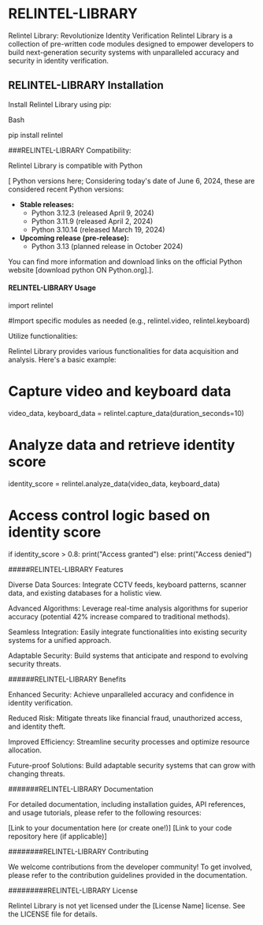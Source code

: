 # RELINTEL-LIBRARY

Relintel Library: 
Revolutionize Identity Verification
Relintel Library is a collection of pre-written code modules designed to empower developers to build next-generation security systems with unparalleled accuracy and security in identity verification.

## RELINTEL-LIBRARY Installation

Install Relintel Library using
pip:

Bash

pip install relintel

###RELINTEL-LIBRARY Compatibility:

Relintel Library is compatible with Python

[ 
Python versions here;
Considering today's date of June 6, 2024, these are considered recent Python versions:

* **Stable releases:**
    * Python 3.12.3 (released April 9, 2024)
    * Python 3.11.9 (released April 2, 2024)
    * Python 3.10.14 (released March 19, 2024)
* **Upcoming release (pre-release):**
    * Python 3.13 (planned release in October 2024)

You can find more information and download links on the official Python website [download python ON Python.org].].

#### RELINTEL-LIBRARY Usage

import relintel

#Import specific modules as needed (e.g., relintel.video, relintel.keyboard)

Utilize functionalities:

Relintel Library provides various functionalities for data acquisition and analysis. Here's a basic example:

# Capture video and keyboard data
video_data, keyboard_data = relintel.capture_data(duration_seconds=10)

# Analyze data and retrieve identity score
identity_score = relintel.analyze_data(video_data, keyboard_data)

# Access control logic based on identity score
if identity_score > 0.8:
    print("Access granted")
else:
    print("Access denied")

#####RELINTEL-LIBRARY Features

Diverse Data Sources: Integrate CCTV feeds, keyboard patterns, scanner data, and existing databases for a holistic view.

Advanced Algorithms: Leverage real-time analysis algorithms for superior accuracy (potential 42% increase compared to traditional methods).

Seamless Integration: Easily integrate functionalities into existing security systems for a unified approach.

Adaptable Security: Build systems that anticipate and respond to evolving security threats.

######RELINTEL-LIBRARY Benefits

Enhanced Security: Achieve unparalleled accuracy and confidence in identity verification.

Reduced Risk: Mitigate threats like financial fraud, unauthorized access, and identity theft.

Improved Efficiency: Streamline security processes and optimize resource allocation.

Future-proof Solutions: Build adaptable security systems that can grow with changing threats.

#######RELINTEL-LIBRARY Documentation

For detailed documentation, including installation guides, API references, and usage tutorials, please refer to the following resources:

[Link to your documentation here (or create one!)]
[Link to your code repository here (if applicable)]

########RELINTEL-LIBRARY Contributing

We welcome contributions from the developer community! To get involved, please refer to the contribution guidelines provided in the documentation.

#########RELINTEL-LIBRARY License

Relintel Library is not yet licensed under the [License Name] license. See the LICENSE file for details.


